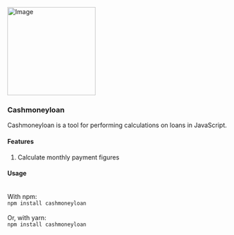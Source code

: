<a href="https://www.npmjs.com/package/cashmoneyloan"><img src="https://i.pinimg.com/564x/cc/8a/ab/cc8aabb120ae1cc3febe59167e06b7ed.jpg" height="200px" alt="Image"/></a>
### Cashmoneyloan
Cashmoneyloan is a tool for performing calculations on loans in JavaScript.

#### Features
1. Calculate monthly payment figures

#### Usage
<br>
With npm:
<code>
npm install cashmoneyloan
</code>
<br>
Or, with yarn:
<code>
npm install cashmoneyloan
</code>
